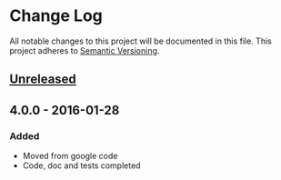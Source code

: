 # Change Log
All notable changes to this project will be documented in this file.
This project adheres to [Semantic Versioning](http://semver.org/).

## [Unreleased]

## 4.0.0 - 2016-01-28
### Added
- Moved from google code
- Code, doc and tests completed

[Unreleased]:  https://github.com/linkeddatacenter/BOTK-core/compare/4.0.0...HEAD
